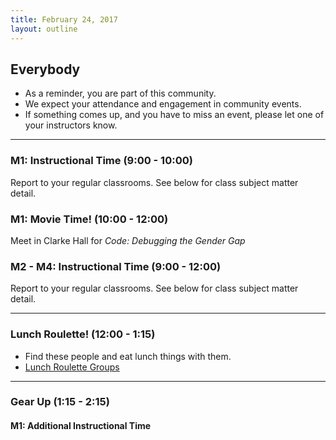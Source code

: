 ```yaml
---
title: February 24, 2017
layout: outline
---
```


## Everybody

- As a reminder, you are part of this community.
- We expect your attendance and engagement in community events.
- If something comes up, and you have to miss an event, please let one of your instructors know.

*** 

### M1: Instructional Time (9:00 - 10:00)
Report to your regular classrooms. See below for class subject matter detail.

### M1: Movie Time! (10:00 - 12:00)
Meet in Clarke Hall for _Code: Debugging the Gender Gap_

### M2 - M4: Instructional Time (9:00 - 12:00)
Report to your regular classrooms. See below for class subject matter detail.

***

### Lunch Roulette! (12:00 - 1:15)

* Find these people and eat lunch things with them.
* [Lunch Roulette
  Groups](https://github.com/turingschool/interdisciplinary-planning/blob/master/groups/20170224.markdown)

***

### Gear Up (1:15 - 2:15)

#### M1: Additional Instructional Time

Since we used this morning's instructional time to review _Code: Debugging the Gender Gap_, you will have instructional time this afternoon. Report to your regular classrooms.

#### M2 - M4: Universal Basic Income

Meet in the groups and classrooms listed below to discuss [Universal Basic Income](https://github.com/turingschool/gear-up/blob/master/universal_basic_income.markdown).

##### Classroom A

*   Jonathan Serrano, Jonathan Kimble, Alex Pilewski, Rebekah Lundy
*   Justin Wood, Alene Schlereth, Seth Moser, Kinan Whyte
*   Lauren Pesce, Chelsea Skovgaard, Spencer Carter, Ryan Travitz
*   Gabrielle Procell, Michael Scherer, Brandon Randall, Elijah Williams
*   Adam Rice, Ryan Westlake, Matt DesMarteau, James Anderson

##### Classroom D

*   Graham Nessler, Daniel Ludwick, Courtney Meyerhofer, Annastasia Psitos
*   Andy Young, Megan Brown, Christine Gamble, Alex Fosco
*   Casey Macaulay, Nick Chambers, Eric Sayler, Kyle Zucker
*   Hilary Lewis, Stephanie Andrews, Hugh Morrison, Ryan Spink
*   Krystin Villeneuve, Brett Rivers, Beth Knight, Andrew Crist


##### Classroom E

*   Daniel Rodriguez, Michael Flynn, Maia Stone, Daniel Olson
*   Rebecca Holt, Ken Lee, Ian Lancaster, Nick Erhardt
*   Breana Knight, Phyllis Hugunien, Matthew Kaufman, Nick Gheorghita
*   Kristen Burgess, Pamela Lovett, Kyle Heppenstall, Max Glassie
*   Jason Conrad, Lacey Knaff, Amara Lovato, Charlie Dunn


##### Classroom F

*   Michael Schutte, Vido Seaver, Franklin Crosby, Christopher Dale
*   Amy Kintner, Michael Fenwick, Erin Pintozzi, Ashley Schauer
*   Maria Stenquist, Lisa Baird, Bradley Green, Ann Wolff
*   Jesse Shipley, Staci McWilliams, Cody Borders, Nicholas Martinez
*   Kenia Farias, Anthony Ciccone, Laszlo Balogh, Tim Brandle


##### Classroom G

*   Ben Pepper, Caroline Powell, Jonathan Willemain, Jeff Buss
*   Devin Dixon, Chelle Tuerk, David Junta, Lucy Conklin
*   Ethan Bennett, Julian Kyer, Alisher Sadikov, Noah Peden
*   Joshua Small, Drew Palazzari, Marissa Reinke, Noah Berman
*   Samuel Johnson, Megan Talbot, Edilene Cruz, Molly Brown


##### Classroom H

*   Josh Cohen, Devin Marie Beliveau, Andrew Wooten, Lee Saville
*   Joseph Stansfield, Eric Wahlgren-Sauro, Mark Van Akkeren, Mike Ziccardi
*   Valerie Trudell, Robbie Smith, Chase Dunagan, Mike Limberg
*   Dylan Avery, Charlotte Moore, Marisa Burton, Daniel Shin
*   Anna Dolan, David Knott, Katy Farmer, Dan Grund


### Friday Spike (2:20 - 3:15)
See [Fridays App](https://turing-fridays.firebaseapp.com/)

### Cohort Retro (3:20 - 4:00)
Report to regular classrooms.

--------------------------------------------

# Class Detail

### 1608

Final Assessment Evals (9:00 to 11:45)

_schedule incoming_

### 1610

Targeted Review Lesson or Project Work Time (9:00 - 10:00)

### 1611

### 1701
All work time!
